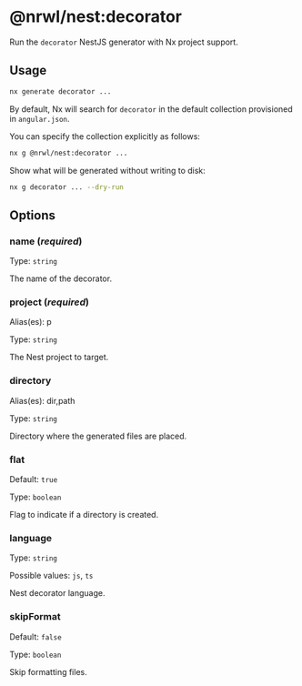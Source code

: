 # @nrwl/nest:decorator

Run the `decorator` NestJS generator with Nx project support.

## Usage

```bash
nx generate decorator ...
```

By default, Nx will search for `decorator` in the default collection provisioned in `angular.json`.

You can specify the collection explicitly as follows:

```bash
nx g @nrwl/nest:decorator ...
```

Show what will be generated without writing to disk:

```bash
nx g decorator ... --dry-run
```

## Options

### name (_**required**_)

Type: `string`

The name of the decorator.

### project (_**required**_)

Alias(es): p

Type: `string`

The Nest project to target.

### directory

Alias(es): dir,path

Type: `string`

Directory where the generated files are placed.

### flat

Default: `true`

Type: `boolean`

Flag to indicate if a directory is created.

### language

Type: `string`

Possible values: `js`, `ts`

Nest decorator language.

### skipFormat

Default: `false`

Type: `boolean`

Skip formatting files.

